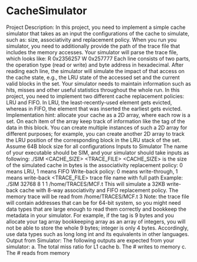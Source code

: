 # CacheSimulator

Project Description:
In this project, you need to implement a simple cache simulator that takes as an input the
configurations of the cache to simulate, such as: size, associativity and replacement policy.
When you run you simulator, you need to additionally provide the path of the trace file that
includes the memory accesses.
Your simulator will parse the trace file, which looks like:
R 0x2356257
W 0x257777
Each line consists of two parts, the operation type (read or write) and byte address in hexadecimal.
After reading each line, the simulator will simulate the impact of that access on the cache state,
e.g., the LRU state of the accessed set and the current valid blocks in the set. Your simulator needs
to maintain information such as hits, misses and other useful statistics throughout the whole run.
In this project, you need to implement two different cache replacement policies: LRU and FIFO.
In LRU, the least-recently-used element gets evicted, whereas in FIFO, the element that was
inserted the earliest gets evicted.
Implementation hint: allocate your cache as a 2D array, where each row is a set. On each item of
the array keep track of information like the tag of the data in this block. You can create multiple
instances of such a 2D array for different purposes; for example, you can create another 2D array
to track the LRU position of the corresponding block in the LRU stack of the set.
Assume 64B block size for all configurations
Inputs to Simulator
The name of your executable should be SIM, and your simulator should take inputs as following:
./SIM <CACHE_SIZE> <ASSOC> <REPLACEMENT> <WB> <TRACE_FILE>
<CACHE_SIZE> is the size of the simulated cache in bytes
<ASSOC> is the associativity
<REPLACEMENT> replacement policy: 0 means LRU, 1 means FIFO
<WB> Write-back policy: 0 means write-through, 1 means write-back
<TRACE_FILE> trace file name with full path
Example:
./SIM 32768 8 1 1 /home/TRACES/MCF.t
This will simulate a 32KB write-back cache with 8-way associativity and FIFO replacement
policy. The memory trace will be read from /home/TRACES/MCF.t
3
Note: the trace file will contain addresses that can be for 64-bit system, so you might need data
types that are large enough to read them correctly and bookkeep the metadata in your simulator.
For example, if the tag is 9 bytes and you allocate your tag array bookkeeping array as an array of
integers, you will not be able to store the whole 9 bytes; integer is only 4 bytes. Accordingly, use
data types such as long long int and its equivalents in other languages.
Output from Simulator:
The following outputs are expected from your simulator:
a. The total miss ratio for L1 cache
b. The # writes to memory
c. The # reads from memory
